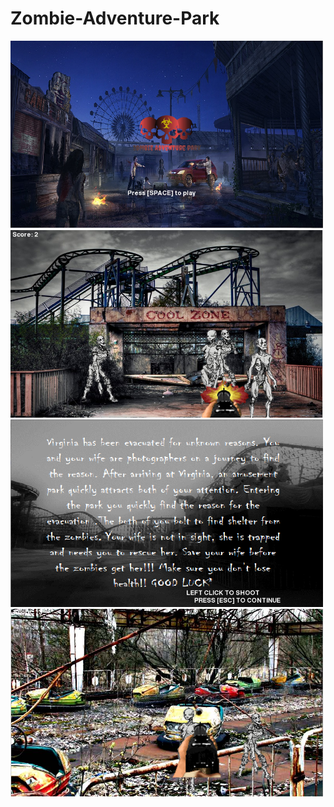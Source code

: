 # Zombie-Adventure-Park
<img src="https://github.com/nferris0684/Zombie-Adventure-Park/blob/master/game%20plan/opening%20screen.PNG" width="500" height="300">
<img src="https://github.com/nferris0684/Zombie-Adventure-Park/blob/master/game%20plan/screenshot2.PNG" width="500" height="300">
<img src="https://github.com/nferris0684/Zombie-Adventure-Park/blob/master/game%20plan/screenshot3.PNG" width="500" height="300">
<img src="https://github.com/nferris0684/Zombie-Adventure-Park/blob/master/game%20plan/screenshot4.PNG" width="500" height="300">
